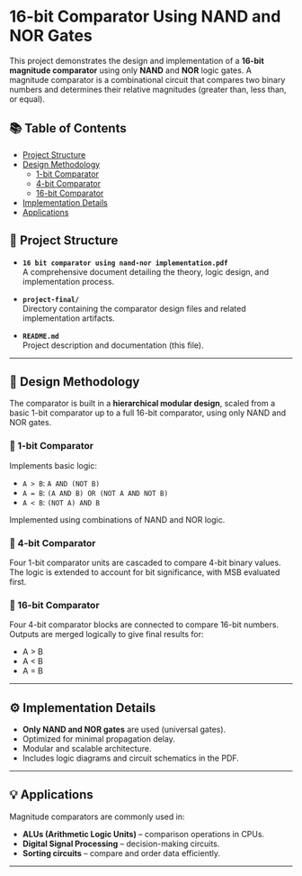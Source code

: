 # 16-bit Comparator Using NAND and NOR Gates
This project demonstrates the design and implementation of a **16-bit magnitude comparator** using only **NAND** and **NOR** logic gates. A magnitude comparator is a combinational circuit that compares two binary numbers and determines their relative magnitudes (greater than, less than, or equal).

## 📚 Table of Contents

- [Project Structure](#-project-structure)
- [Design Methodology](#-design-methodology)
   - [1-bit Comparator](#-1-bit-comparator)
   - [4-bit Comparator](#-4-bit-comparator)
   - [16-bit Comparator](#-16-bit-comparator)
- [Implementation Details](#️-implementation-details)
- [Applications](#-applications)


## 📁 Project Structure

- **`16 bit comparator using nand-nor implementation.pdf`**  
  A comprehensive document detailing the theory, logic design, and implementation process.

- **`project-final/`**  
  Directory containing the comparator design files and related implementation artifacts.

- **`README.md`**  
  Project description and documentation (this file).

---

## 🧠 Design Methodology

The comparator is built in a **hierarchical modular design**, scaled from a basic 1-bit comparator up to a full 16-bit comparator, using only NAND and NOR gates.

### 🔹 1-bit Comparator

Implements basic logic:
- `A > B`: `A AND (NOT B)`
- `A = B`: `(A AND B) OR (NOT A AND NOT B)`
- `A < B`: `(NOT A) AND B`

Implemented using combinations of NAND and NOR logic.

### 🔹 4-bit Comparator

Four 1-bit comparator units are cascaded to compare 4-bit binary values. The logic is extended to account for bit significance, with MSB evaluated first.

### 🔹 16-bit Comparator

Four 4-bit comparator blocks are connected to compare 16-bit numbers. Outputs are merged logically to give final results for:
- A > B
- A < B
- A = B

---

## ⚙️ Implementation Details

- **Only NAND and NOR gates** are used (universal gates).
- Optimized for minimal propagation delay.
- Modular and scalable architecture.
- Includes logic diagrams and circuit schematics in the PDF.

---

## 💡 Applications

Magnitude comparators are commonly used in:
- **ALUs (Arithmetic Logic Units)** – comparison operations in CPUs.
- **Digital Signal Processing** – decision-making circuits.
- **Sorting circuits** – compare and order data efficiently.

---

